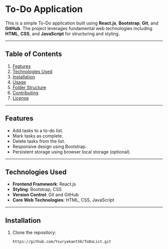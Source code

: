 # To-Do Application  

This is a simple To-Do application built using **React.js**, **Bootstrap**, **Git**, and **GitHub**. The project leverages fundamental web technologies including **HTML**, **CSS**, and **JavaScript** for structuring and styling.  

---

## Table of Contents  

1. [Features](#features)  
2. [Technologies Used](#technologies-used)  
3. [Installation](#installation)  
4. [Usage](#usage)  
5. [Folder Structure](#folder-structure)  
6. [Contributing](#contributing)  
7. [License](#license)  

---

## Features  

- Add tasks to a to-do list.  
- Mark tasks as complete.  
- Delete tasks from the list.  
- Responsive design using Bootstrap.  
- Persistent storage using browser local storage (optional).  

---

## Technologies Used  

- **Frontend Framework**: React.js  
- **Styling**: Bootstrap, CSS  
- **Version Control**: Git and GitHub  
- **Core Web Technologies**: HTML, CSS, JavaScript  

---

## Installation  

1. Clone the repository:  

   ```bash  
   https://github.com/Ysuryakant50/ToDoList.git 
